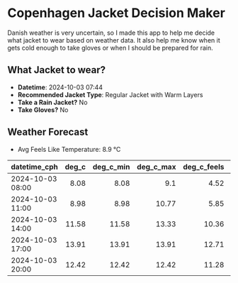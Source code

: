 
# Copenhagen Jacket Decision Maker

Danish weather is very uncertain, so I made this app to help me decide what jacket to wear based on weather data. 
It also help me know when it gets cold enough to take gloves or when I should be prepared for rain.

## What Jacket to wear?

- **Datetime**: 2024-10-03 07:44
- **Recommended Jacket Type**: Regular Jacket with Warm Layers
- **Take a Rain Jacket?** No
- **Take Gloves?** No

## Weather Forecast
- Avg Feels Like Temperature: 8.9 °C

| datetime_cph     |   deg_c |   deg_c_min |   deg_c_max |   deg_c_feels | weather   | wind   | rain   |
|:-----------------|--------:|------------:|------------:|--------------:|:----------|:-------|:-------|
| 2024-10-03 08:00 |    8.08 |        8.08 |        9.1  |          4.52 | Clouds    | High   | None   |
| 2024-10-03 11:00 |    8.98 |        8.98 |       10.77 |          5.85 | Clear     | Medium | None   |
| 2024-10-03 14:00 |   11.58 |       11.58 |       13.33 |         10.36 | Clear     | Medium | None   |
| 2024-10-03 17:00 |   13.91 |       13.91 |       13.91 |         12.71 | Clear     | Medium | None   |
| 2024-10-03 20:00 |   12.42 |       12.42 |       12.42 |         11.28 | Clear     | Low    | None   |
        